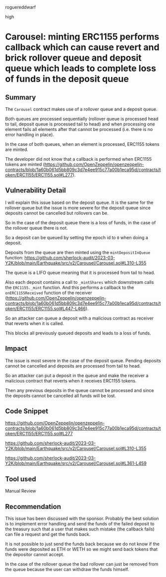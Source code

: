 roguereddwarf

high

# Carousel: minting ERC1155 performs callback which can cause revert and brick rollover queue and deposit queue which leads to complete loss of funds in the deposit queue

## Summary
The `Carousel` contract makes use of a rollover queue and a deposit queue.

Both queues are processed sequentially (rollover queue is processed head to tail, deposit queue is processed tail to head) and when processing one element fails all elements after that cannot be processed (i.e. there is no error handling in place).

In the case of both queues, when an element is processed, ERC1155 tokens are minted.

The developer did not know that a callback is performed when ERC1155 tokens are minted (https://github.com/OpenZeppelin/openzeppelin-contracts/blob/1a60b061d5bb809c3d7e4ee915c77a00b1eca95d/contracts/token/ERC1155/ERC1155.sol#L277).

## Vulnerability Detail
I will explain this issue based on the deposit queue. It is the same for the rollover queue but the issue is more severe for the deposit queue since deposits cannot be cancelled but rollovers can be.

So in the case of the deposit queue there is a loss of funds, in the case of the rollover queue there is not.

So a deposit can be queued by setting the epoch id to `0` when doing a deposit.

Deposits from the queue are then minted using the `mintDepositInQueue` function:
https://github.com/sherlock-audit/2023-03-Y2K/blob/main/Earthquake/src/v2/Carousel/Carousel.sol#L310-L355

The queue is a LIFO queue meaning that it is processed from tail to head.

Also each deposit contains a call to `_mintShares` which downstream calls the `ERC1155._mint` function. And this performs a callback to the `onERC1155Received` function of the receiver (https://github.com/OpenZeppelin/openzeppelin-contracts/blob/1a60b061d5bb809c3d7e4ee915c77a00b1eca95d/contracts/token/ERC1155/ERC1155.sol#L447-L466).

So an attacker can queue a deposit with a malicious contract as receiver that reverts when it is called.

This blocks all previously queued deposits and leads to a loss of funds. 

## Impact
The issue is most severe in the case of the deposit queue.
Pending deposits cannot be cancelled and deposits are processed from tail to head.

So an attacker can put a deposit in the queue and make the receiver a malicious contract that reverts when it receives ERC1155 tokens.

Then any previous deposits in the queue cannot be processed and since the deposits cannot be cancelled all funds will be lost.

## Code Snippet
https://github.com/OpenZeppelin/openzeppelin-contracts/blob/1a60b061d5bb809c3d7e4ee915c77a00b1eca95d/contracts/token/ERC1155/ERC1155.sol#L277

https://github.com/sherlock-audit/2023-03-Y2K/blob/main/Earthquake/src/v2/Carousel/Carousel.sol#L310-L355

https://github.com/sherlock-audit/2023-03-Y2K/blob/main/Earthquake/src/v2/Carousel/Carousel.sol#L361-L459

## Tool used
Manual Review

## Recommendation
This issue has been discussed with the sponsor.
Probably the best solution is to implement error handling and send the funds of the failed deposit to the treasury such that a user that makes such mistake (the callback fails) can file a request and get the funds back.

It is not possible to just send the funds back because we do not know if the funds were deposited as ETH or WETH so we might send back tokens that the depositor cannot accept.

In the case of the rollover queue the bad rollover can just be removed from the queue because the user can withdraw the funds himself.